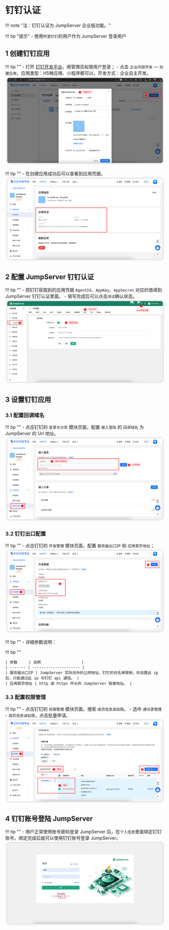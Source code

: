 # 钉钉认证
!!! note "注：钉钉认证为 JumpServer 企业版功能。"

!!! tip "提示"
    - 使用`阿里钉钉`的用户作为 JumpServer 登录用户

## 1 创建钉钉应用
!!! tip ""
    - 打开 [钉钉开发平台](https://developers.dingtalk.com/)，用管理员权限用户登录；
    - 点击 `企业内部开发` — `创建应用`，应用类型：H5微应用、小程序都可以，开发方式：企业自主开发。
![钉钉创建应用](../../../img/dingtalk_01.png)

!!! tip ""
    - 在创建应用成功后可以查看到应用凭据。
![查看应用凭据](../../../img/dingtalk_02.png)

## 2 配置 JumpServer 钉钉认证
!!! tip ""
    - 把钉钉获取到的应用凭据 `AgentId`、`AppKey`、`AppSecret` 对应的值填到 JumpServer 钉钉认证里面。
    - 填写完成后可以点击`测试`确认状态。
![配置钉钉认证](../../../img/dingtalk_03.png)

## 3 设置钉钉应用
### 3.1 配置回调域名
!!! tip ""
    - 点击钉钉的 `登录与分享` 模块页面，配置 `接入登陆` 的 `回调域名` 为 JumpServer 的 Url 地址。
![配置回调域名](../../../img/dingtalk_04.png)

### 3.2 钉钉出口配置
!!! tip ""
    - 点击钉钉的 `开发管理` 模块页面，配置 `服务器出口IP` 和 `应用首页地址`；
![钉钉出口配置](../../../img/dingtalk_05.png)

!!! tip ""
    - 详细参数说明：

!!! tip ""

    | 参数     | 说明                  |
    | ------- | --------------------- |
    | 服务器出口IP | JumpServer 实际对外的公网地址。钉钉的白名单限制，你设置此 ip 后，只能通过此 ip 与钉钉 api 通信。 |
    | 应用首页地址 | http 或 https 开头的 JumpServer 链接地址。 |

### 3.3 配置权限管理
!!! tip ""
    - 点击钉钉的 `权限管理` 模块页面，搜索 `成员信息读权限`。
    - 选中 `通讯录管理` - `成员信息读权限`，点击批量申请。
![钉钉权限配置](../../../img/dingtalk_06.png)

## 4 钉钉账号登陆 JumpServer
!!! tip ""
    - 用户正常使用账号密码登录 JumpServer 后，在`个人信息`里面绑定钉钉账号，绑定完成后就可以使用钉钉账号登录 JumpServer。
![钉钉登陆](../../../img/dingtalk_07.png)